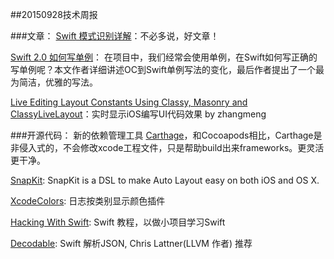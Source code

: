 ##20150928技术周报

###文章：
[Swift 模式识别详解](http://appventure.me/2015/08/20/swift-pattern-matching-in-detail/)：不必多说，好文章！

[Swift 2.0 如何写单例](http://krakendev.io/blog/the-right-way-to-write-a-singleton)： 在项目中，我们经常会使用单例，在Swift如何写正确的写单例呢？本文作者详细讲述OC到Swift单例写法的变化，最后作者提出了一个最为简洁，优雅的写法。

[Live Editing Layout Constants Using Classy, Masonry and ClassyLiveLayout](http://codeblog.shape.dk/blog/2013/12/16/live-editing-layout-constants-using-classy/)：实时显示iOS编写UI代码效果 by zhangmeng

###开源代码：
新的依赖管理工具 [Carthage](https://github.com/Carthage/Carthage)，和Cocoapods相比，Carthage是非侵入式的，不会修改xcode工程文件，只是帮助build出来frameworks。更灵活更干净。


[SnapKit](https://github.com/SnapKit/SnapKit): SnapKit is a DSL to make Auto Layout easy on both iOS and OS X.

[XcodeColors](https://github.com/robbiehanson/XcodeColors): 日志按类别显示颜色插件

[Hacking With Swift](https://github.com/twostraws/HackingWithSwift): Swift 教程，以做小项目学习Swift

[Decodable](https://github.com/Anviking/Decodable): Swift 解析JSON, Chris Lattner(LLVM 作者) 推荐
